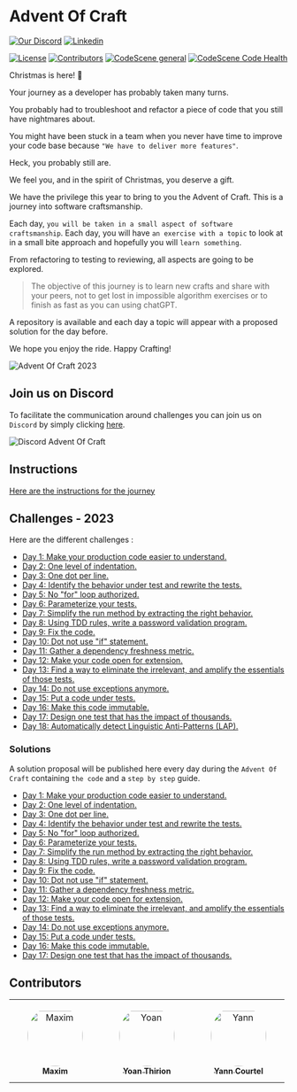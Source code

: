 # Advent Of Craft
[![Our Discord](https://img.shields.io/badge/Discord-7289DA?style=for-the-badge&logo=discord&logoColor=white)](https://discord.gg/E5Z9s9UKTS)
[![Linkedin](https://img.shields.io/badge/LinkedIn-0077B5?style=for-the-badge&logo=linkedin&logoColor=white)](https://www.linkedin.com/company/advent-of-craft)

[![License](https://img.shields.io/github/license/advent-of-craft/advent-of-craft.svg)](https://github.com/advent-of-craft/advent-of-craft/blob/main/LICENSE)
[![Contributors](https://github.com/advent-of-craft/advent-of-craft/actions/workflows/contributors.yml/badge.svg)](https://github.com/advent-of-craft/advent-of-craft/actions/workflows/contributors.yml)
[![CodeScene general](https://codescene.io/images/analyzed-by-codescene-badge.svg)](https://codescene.io/projects/47561)
[![CodeScene Code Health](https://codescene.io/projects/47561/status-badges/code-health)](https://codescene.io/projects/47561)

Christmas is here! 🎅

Your journey as a developer has probably taken many turns.

You probably had to troubleshoot and refactor a piece of code that you still have nightmares about.

You might have been stuck in a team when you never have time to improve your code base because `"We have to deliver more features"`.

Heck, you probably still are.

We feel you, and in the spirit of Christmas, you deserve a gift.

We have the privilege this year to bring to you the Advent of Craft. 
This is a journey into software craftsmanship.

Each day, `you will be taken in a small aspect of software craftsmanship`. Each day, you will have `an exercise with a topic` to look at in a small bite approach and hopefully you will `learn something`.

From refactoring to testing to reviewing, all aspects are going to be explored.

> The objective of this journey is to learn new crafts and share with your peers, not to get lost in impossible algorithm exercises or to finish as fast as you can using chatGPT.

A repository is available and each day a topic will appear with a proposed solution for the day before.

We hope you enjoy the ride. 
Happy Crafting!

![Advent Of Craft 2023](img/advent-of-craft.png)

## Join us on Discord
To facilitate the communication around challenges you can join us on `Discord` by simply clicking [here](https://discord.gg/E5Z9s9UKTS).

![Discord Advent Of Craft](img/discord.png)

## Instructions
[Here are the instructions for the journey](INSTRUCTIONS.md)

## Challenges - 2023
Here are the different challenges :

- [Day 1: Make your production code easier to understand.](exercise/day01/docs/challenge.md)
- [Day 2: One level of indentation.](exercise/day02/docs/challenge.md)
- [Day 3: One dot per line.](exercise/day03/docs/challenge.md)
- [Day 4: Identify the behavior under test and rewrite the tests.](exercise/day04/docs/challenge.md)
- [Day 5: No "for" loop authorized.](exercise/day05/docs/challenge.md)
- [Day 6: Parameterize your tests.](exercise/day06/docs/challenge.md)
- [Day 7: Simplify the run method by extracting the right behavior.](exercise/day07/docs/challenge.md)
- [Day 8: Using TDD rules, write a password validation program.](exercise/day08/docs/challenge.md)
- [Day 9: Fix the code.](exercise/day09/docs/challenge.md)
- [Day 10: Dot not use "if" statement.](exercise/day10/docs/challenge.md)
- [Day 11: Gather a dependency freshness metric.](exercise/day11/docs/challenge.md)
- [Day 12: Make your code open for extension.](exercise/day12/docs/challenge.md)
- [Day 13: Find a way to eliminate the irrelevant, and amplify the essentials of those tests.](exercise/day13/docs/challenge.md)
- [Day 14: Do not use exceptions anymore.](exercise/day14/docs/challenge.md)
- [Day 15: Put a code under tests.](exercise/day15/docs/challenge.md)
- [Day 16: Make this code immutable.](exercise/day16/docs/challenge.md)
- [Day 17: Design one test that has the impact of thousands.](exercise/day17/docs/challenge.md)
- [Day 18: Automatically detect Linguistic Anti-Patterns (LAP).](exercise/day18/docs/challenge.md)

### Solutions
A solution proposal will be published here every day during the `Advent Of Craft` containing `the code` and a `step by step` guide.

- [Day 1: Make your production code easier to understand.](solution/day01/docs/step-by-step.md)
- [Day 2: One level of indentation.](solution/day02/docs/step-by-step.md)
- [Day 3: One dot per line.](solution/day03/docs/step-by-step.md)
- [Day 4: Identify the behavior under test and rewrite the tests.](solution/day04/docs/step-by-step.md)
- [Day 5: No "for" loop authorized.](solution/day05/docs/step-by-step.md)
- [Day 6: Parameterize your tests.](solution/day06/docs/step-by-step.md)
- [Day 7: Simplify the run method by extracting the right behavior.](solution/day07/docs/step-by-step.md)
- [Day 8: Using TDD rules, write a password validation program.](solution/day08/docs/step-by-step.md)
- [Day 9: Fix the code.](solution/day09/docs/step-by-step.md)
- [Day 10: Dot not use "if" statement.](solution/day10/docs/step-by-step.md)
- [Day 11: Gather a dependency freshness metric.](solution/day11/docs/step-by-step.md)
- [Day 12: Make your code open for extension.](solution/day12/docs/step-by-step.md)
- [Day 13: Find a way to eliminate the irrelevant, and amplify the essentials of those tests.](solution/day13/docs/step-by-step.md)
- [Day 14: Do not use exceptions anymore.](solution/day14/docs/step-by-step.md)
- [Day 15: Put a code under tests.](solution/day15/docs/step-by-step.md)
- [Day 16: Make this code immutable.](solution/day16/docs/step-by-step.md)
- [Day 17: Design one test that has the impact of thousands.](solution/day17/docs/step-by-step.md)
 
## Contributors

<table>
<tr>
    <td align="center" style="word-wrap: break-word; width: 150.0; height: 150.0">
        <a href=https://github.com/Audmqx>
            <img src=https://avatars.githubusercontent.com/u/77394867?v=4 width="100;"  style="border-radius:50%;align-items:center;justify-content:center;overflow:hidden;padding-top:10px" alt=Maxim />
            <br />
            <sub style="font-size:14px"><b>Maxim </b></sub>
        </a>
    </td>
    <td align="center" style="word-wrap: break-word; width: 150.0; height: 150.0">
        <a href=https://github.com/ythirion>
            <img src=https://avatars.githubusercontent.com/u/20967693?v=4 width="100;"  style="border-radius:50%;align-items:center;justify-content:center;overflow:hidden;padding-top:10px" alt=Yoan Thirion/>
            <br />
            <sub style="font-size:14px"><b>Yoan Thirion</b></sub>
        </a>
    </td>
    <td align="center" style="word-wrap: break-word; width: 150.0; height: 150.0">
        <a href=https://github.com/yanncourtel>
            <img src=https://avatars.githubusercontent.com/u/75068587?v=4 width="100;"  style="border-radius:50%;align-items:center;justify-content:center;overflow:hidden;padding-top:10px" alt=Yann Courtel/>
            <br />
            <sub style="font-size:14px"><b>Yann Courtel</b></sub>
        </a>
    </td>
</tr>
</table>
